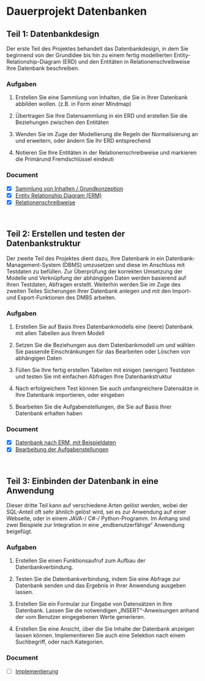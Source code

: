 # Dauerprojekt Datenbanken

## Teil 1: Datenbankdesign

Der erste Teil des Projektes behandelt das Datenbankdesign, in dem Sie beginnend von der Grundidee bis hin zu einem fertig modellierten Entity-Relationship-Diagram (ERD) und den Entitäten in Relationenschreibweise Ihre Datenbank beschreiben.

### Aufgaben

1. Erstellen Sie eine Sammlung von Inhalten, die Sie in Ihrer Datenbank abbilden wollen. (z.B. in Form einer Mindmap)

2. Übertragen Sie Ihre Datensammlung in ein ERD und erstellen Sie die Beziehungen zwischen den Entitäten

3. Wenden Sie im Zuge der Modellierung die Regeln der Normalisierung an und erweitern, oder ändern Sie Ihr ERD entsprechend

4. Notieren Sie Ihre Entitäten in der Relationenschreibweise und markieren die Primärund Fremdschlüssel eindeuti

### Document

- [x] [Sammlung von Inhalten / Grundkonzeption](./Teil-1/README.md#content-examples-and-project-objective)
- [x] [Entity Relationship Diagram (ERM)](./Teil-1/README.md#entity-relationship-diagram-erm)
- [x] [Relationenschreibweise](./Teil-1/README.md#relations-in-text-notation)

<br>

## Teil 2: Erstellen und testen der Datenbankstruktur

Der zweite Teil des Projektes dient dazu, Ihre Datenbank in ein Datenbank-Management-System (DBMS) umzusetzen und diese im Anschluss mit Testdaten zu befüllen. Zur Überprüfung der korrekten Umsetzung der Modelle und Verknüpfung der abhängigen Daten werden basierend auf Ihren Testdaten, Abfragen erstellt. Weiterhin werden Sie im Zuge des zweiten Teiles Sicherungen Ihrer Datenbank anlegen und mit den Import- und Export-Funktionen des DMBS arbeiten.

### Aufgaben

1. Erstellen Sie auf Basis Ihres Datenbankmodells eine (leere) Datenbank mit allen
   Tabellen aus Ihrem Modell

2. Setzen Sie die Beziehungen aus dem Datenbankmodell um und wählen Sie
   passende Einschränkungen für das Bearbeiten oder Löschen von abhängigen
   Daten

3. Füllen Sie Ihre fertig erstellen Tabellen mit einigen (wenigen) Testdaten und
   testen Sie mit einfachen Abfragen Ihre Datenbankstruktur

4. Nach erfolgreichem Test können Sie auch umfangreichere Datensätze in Ihre
   Datenbank importieren, oder eingeben

5. Bearbeiten Sie die Aufgabenstellungen, die Sie auf Basis Ihrer Datenbank
   erhalten haben

### Document

- [x] [Datenbank nach ERM, mit Beispieldaten](../lib/run-create.ts)
- [x] [Bearbeitung der Aufgabenstellungen](./Teil-2/README.md#aufgabenstellungen-zu-teil-ii-erstellen-und-testen-der-datenbankstruktur)

<br>

## Teil 3: Einbinden der Datenbank in eine Anwendung

Dieser dritte Teil kann auf verschiedene Arten gelöst werden, wobei der SQL-Anteil oft sehr
ähnlich gelöst wird, sei es zur Anwendung auf einer Webseite, oder in einem JAVA-/ C#-/
Python-Programm. Im Anhang sind zwei Beispiele zur Integration in eine „endbenutzerfähige“
Anwendung beigefügt.

### Aufgaben

1. Erstellen Sie einen Funktionsaufruf zum Aufbau der Datenbankverbindung.

2. Testen Sie die Datenbankverbindung, indem Sie eine Abfrage zur Datenbank senden
   und das Ergebnis in Ihrer Anwendung ausgeben lassen.

3. Erstellen Sie ein Formular zur Eingabe von Datensätzen in Ihre Datenbank. Lassen
   Sie die notwendigen „INSERT“-Anweisungen anhand der vom Benutzer
   eingegebenen Werte generieren.

4. Erstellen Sie eine Ansicht, über die Sie Inhalte der Datenbank anzeigen lassen
   können. Implementieren Sie auch eine Selektion nach einem Suchbegriff, oder nach
   Kategorien.

### Document

- [ ] [Implementierung](../lib/run-stream.ts)
